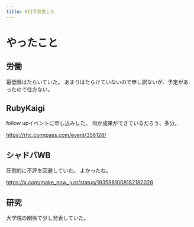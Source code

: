 ```yaml
---
title: NIIで発表した
---
```


# やったこと

## 労働

最低限はたらいていた。
あまりはたらけていないので申し訳ないが、予定があったので仕方ない。

## RubyKaigi

follow upイベントに申し込みした。
何か成果ができているだろう、多分。

<https://rhc.connpass.com/event/356128/>

## シャドバWB

圧倒的に不評を回避していた。
よかったね。

<https://x.com/make_now_just/status/1935981008182182028>

## 研究

大学院の関係で少し発表していた。
